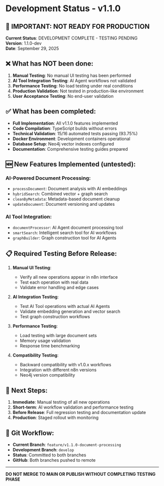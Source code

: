 # Development Status - v1.1.0

## 🚨 IMPORTANT: NOT READY FOR PRODUCTION

**Current Status**: DEVELOPMENT COMPLETE - TESTING PENDING  
**Version**: 1.1.0-dev  
**Date**: September 29, 2025

## ❌ What has NOT been done:

1. **Manual Testing**: No manual UI testing has been performed
2. **AI Tool Integration Testing**: AI Agent workflows not validated
3. **Performance Testing**: No load testing under real conditions
4. **Production Validation**: Not tested in production-like environment
5. **User Acceptance Testing**: No end-user validation

## ✅ What has been completed:

- **Full Implementation**: All v1.1.0 features implemented
- **Code Compilation**: TypeScript builds without errors
- **Technical Validation**: 15/16 automated tests passing (93.75%)
- **Docker Environment**: Development containers operational
- **Database Setup**: Neo4j vector indexes configured
- **Documentation**: Comprehensive testing guides prepared

## 🆕 New Features Implemented (untested):

### AI-Powered Document Processing:
- `processDocument`: Document analysis with AI embeddings
- `hybridSearch`: Combined vector + graph search
- `cleanByMetadata`: Metadata-based document cleanup
- `updateDocument`: Document versioning and updates

### AI Tool Integration:
- `documentProcessor`: AI Agent document processing tool
- `smartSearch`: Intelligent search tool for AI workflows  
- `graphBuilder`: Graph construction tool for AI Agents

## 📋 Required Testing Before Release:

1. **Manual UI Testing**:
   - Verify all new operations appear in n8n interface
   - Test each operation with real data
   - Validate error handling and edge cases

2. **AI Integration Testing**:
   - Test AI Tool operations with actual AI Agents
   - Validate embedding generation and vector search
   - Test graph construction workflows

3. **Performance Testing**:
   - Load testing with large document sets
   - Memory usage validation
   - Response time benchmarking

4. **Compatibility Testing**:
   - Backward compatibility with v1.0.x workflows
   - Integration with different n8n versions
   - Neo4j version compatibility

## 🎯 Next Steps:

1. **Immediate**: Manual testing of all new operations
2. **Short-term**: AI workflow validation and performance testing
3. **Before Release**: Full regression testing and documentation update
4. **Production**: Staged rollout with monitoring

## 🔄 Git Workflow:

- **Current Branch**: `feature/v1.1.0-document-processing`
- **Development Branch**: `develop` 
- **Status**: Committed to both branches
- **GitHub**: Both branches pushed to remote

---
**DO NOT MERGE TO MAIN OR PUBLISH WITHOUT COMPLETING TESTING PHASE**